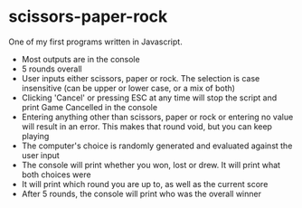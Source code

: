 # scissors-paper-rock

One of my first programs written in Javascript.

- Most outputs are in the console<br>
- 5 rounds overall<br>
- User inputs either scissors, paper or rock. The selection is case insensitive (can be upper or lower case, or a mix of both)<br>
- Clicking 'Cancel' or pressing ESC at any time will stop the script and print Game Cancelled in the console<br>
- Entering anything other than scissors, paper or rock or entering no value will result in an error. This makes that round void, but you can keep playing<br>
- The computer's choice is randomly generated and evaluated against the user input<br>
- The console will print whether you won, lost or drew. It will print what both choices were<br>
- It will print which round you are up to, as well as the current score<br>
- After 5 rounds, the console will print who was the overall winner<br>
